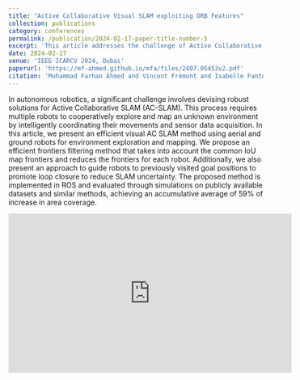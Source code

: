 ```yaml
---
title: "Active Collaborative Visual SLAM exploiting ORB Features"
collection: publications
category: conferences
permalink: /publication/2024-02-17-paper-title-number-5
excerpt: 'This article addresses the challenge of Active Collaborative SLAM (AC-SLAM) in autonomous robotics, where multiple robots cooperatively explore and map unknown environments. It introduces an efficient visual AC-SLAM method using aerial and ground robots. The approach features a novel frontier filtering technique based on IoU map frontiers to optimize exploration and a strategy for guiding robots to revisited goal positions, enhancing loop closure and reducing SLAM uncertainty. Implemented in ROS, the method is validated through simulations on public datasets, achieving an average 59% improvement in area coverage compared to similar approaches.'
date: 2024-02-17
venue: 'IEEE ICARCV 2024, Dubai'
paperurl: 'https://mf-ahmed.github.io/mfa/files/2407.05453v2.pdf'
citation: 'Muhammad Farhan Ahmed and Vincent Frémont and Isabelle Fantoni (2024). &quot;Active Collaborative Visual SLAM exploiting ORB Features.&quot; <i>ICARCV2024</i>. 1(3).'
---
```


In autonomous robotics, a significant challenge involves devising robust solutions for Active Collaborative
 SLAM (AC-SLAM). This process requires multiple robots to cooperatively explore and map an unknown environment by
 intelligently coordinating their movements and sensor data acquisition. In this article, we present an efficient visual AC
SLAM method using aerial and ground robots for environment exploration and mapping. We propose an efficient frontiers filtering method that takes into account the common IoU map frontiers and reduces the frontiers for each robot. Additionally,
 we also present an approach to guide robots to previously visited goal positions to promote loop closure to reduce SLAM
 uncertainty. The proposed method is implemented in ROS and evaluated through simulations on publicly available datasets
 and similar methods, achieving an accumulative average of 59% of increase in area coverage.

<iframe width="560" height="315" 
    src="https://www.youtube.com/embed/6j3VBdnVcO8&t?autoplay=1" 
    title="YouTube video player" 
    frameborder="0" 
    allow="accelerometer; autoplay; clipboard-write; encrypted-media; gyroscope; picture-in-picture" 
    allowfullscreen>
</iframe>